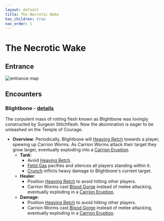 ```yaml
---
layout: default
title: The Necrotic Wake
has_children: true
nav_order: 1
---
```


# The Necrotic Wake

## Entrance

![entrance map](https://wow.zamimg.com/images/wow/maps/beta/original/10534.jpg?36216)

## Encounters

### Blightbone - [details](https://steven89.github.io/Dungeon-Journal/dungeons/The_Necrotic_Wake/Blightbone.html)
The corpulent mass of rotting flesh known as Blightbone was lovingly constructed by Surgeon Stitchflesh.
Now the abomination is eager to be unleashed on the Temple of Courage.

- **Overview**: Periodically, Blightbone will [Heaving Retch](#) towards a player, spewing up Carrion Worms.
As Carrion Worms attack their target they grow larger, eventually exploding into a [Carrion Eruption](#).
  - **Tank**:
    - Avoid [Heaving Retch](#).
    - [Fetid Gas](#) pacifies and silences all players standing within it.
    - [Crunch](#) inflicts heavy damage to Blightbone's current target.
  - **Healer**:
    - Position [Heaving Retch](#) to avoid hitting other players.
    - Carrion Worms cast [Blood Gorge](#) instead of melee attacking, eventually exploding in a [Carrion Eruption](#).
  - **Damage**:
    - Position [Heaving Retch](#) to avoid hitting other players.
    - Carrion Worms cast [Blood Gorge](#) instead of melee attacking, eventually exploding in a [Carrion Eruption](#).

